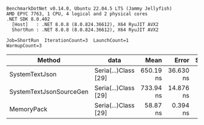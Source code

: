```

BenchmarkDotNet v0.14.0, Ubuntu 22.04.5 LTS (Jammy Jellyfish)
AMD EPYC 7763, 1 CPU, 4 logical and 2 physical cores
.NET SDK 8.0.402
  [Host]   : .NET 8.0.8 (8.0.824.36612), X64 RyuJIT AVX2
  ShortRun : .NET 8.0.8 (8.0.824.36612), X64 RyuJIT AVX2

Job=ShortRun  IterationCount=3  LaunchCount=1  
WarmupCount=3  

```
| Method                  | data                 | Mean      | Error     | StdDev   | Min       | Max       | Gen0   | Allocated |
|------------------------ |--------------------- |----------:|----------:|---------:|----------:|----------:|-------:|----------:|
| SystemTextJson          | Seria(...)Class [29] | 650.19 ns | 36.630 ns | 2.008 ns | 647.95 ns | 651.83 ns | 0.0038 |     392 B |
| SystemTextJsonSourceGen | Seria(...)Class [29] | 733.94 ns | 14.876 ns | 0.815 ns | 733.08 ns | 734.70 ns | 0.0048 |     464 B |
| MemoryPack              | Seria(...)Class [29] |  58.87 ns |  0.394 ns | 0.022 ns |  58.85 ns |  58.88 ns | 0.0014 |     120 B |
